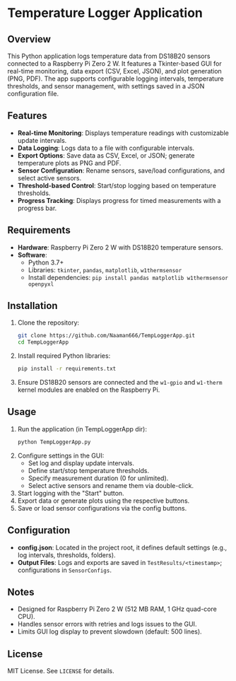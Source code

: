 # Temperature Logger Application

## Overview
This Python application logs temperature data from DS18B20 sensors connected to a Raspberry Pi Zero 2 W. It features a Tkinter-based GUI for real-time monitoring, data export (CSV, Excel, JSON), and plot generation (PNG, PDF). The app supports configurable logging intervals, temperature thresholds, and sensor management, with settings saved in a JSON configuration file.

## Features
- **Real-time Monitoring**: Displays temperature readings with customizable update intervals.
- **Data Logging**: Logs data to a file with configurable intervals.
- **Export Options**: Save data as CSV, Excel, or JSON; generate temperature plots as PNG and PDF.
- **Sensor Configuration**: Rename sensors, save/load configurations, and select active sensors.
- **Threshold-based Control**: Start/stop logging based on temperature thresholds.
- **Progress Tracking**: Displays progress for timed measurements with a progress bar.

## Requirements
- **Hardware**: Raspberry Pi Zero 2 W with DS18B20 temperature sensors.
- **Software**:
  - Python 3.7+
  - Libraries: `tkinter`, `pandas`, `matplotlib`, `w1thermsensor`
  - Install dependencies: `pip install pandas matplotlib w1thermsensor openpyxl`

## Installation
1. Clone the repository:
   ```bash
   git clone https://github.com/Naaman666/TempLoggerApp.git
   cd TempLoggerApp
   ```
2. Install required Python libraries:
   ```bash
   pip install -r requirements.txt
   ```
3. Ensure DS18B20 sensors are connected and the `w1-gpio` and `w1-therm` kernel modules are enabled on the Raspberry Pi.

## Usage
1. Run the application (in TempLoggerApp dir):
   ```bash
   python TempLoggerApp.py
   ```
2. Configure settings in the GUI:
   - Set log and display update intervals.
   - Define start/stop temperature thresholds.
   - Specify measurement duration (0 for unlimited).
   - Select active sensors and rename them via double-click.
3. Start logging with the "Start" button.
4. Export data or generate plots using the respective buttons.
5. Save or load sensor configurations via the config buttons.

## Configuration
- **config.json**: Located in the project root, it defines default settings (e.g., log intervals, thresholds, folders).
- **Output Files**: Logs and exports are saved in `TestResults/<timestamp>`; configurations in `SensorConfigs`.

## Notes
- Designed for Raspberry Pi Zero 2 W (512 MB RAM, 1 GHz quad-core CPU).
- Handles sensor errors with retries and logs issues to the GUI.
- Limits GUI log display to prevent slowdown (default: 500 lines).

## License
MIT License. See `LICENSE` for details.
